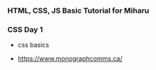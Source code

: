 ### HTML, CSS, JS Basic Tutorial for Miharu

### CSS Day 1
* css basics
- https://www.monographcomms.ca/